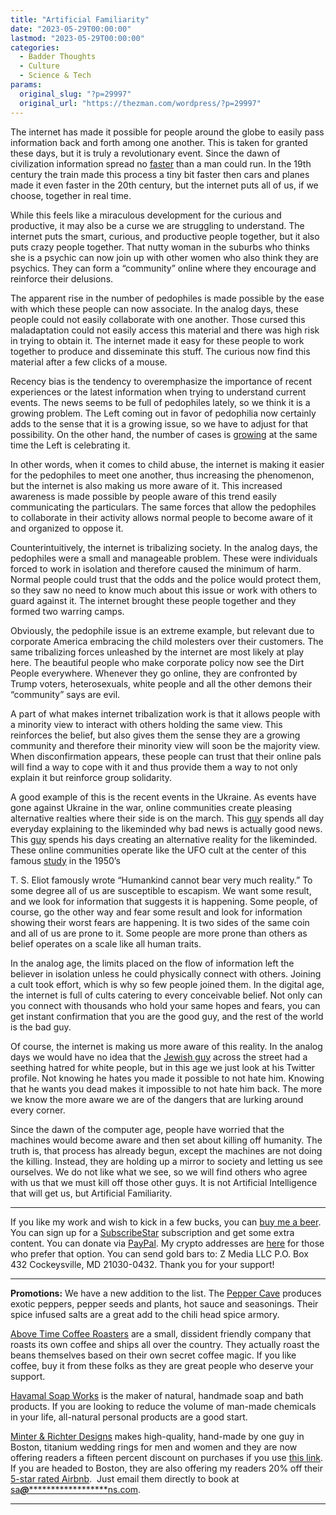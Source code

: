 ```yaml
---
title: "Artificial Familiarity"
date: "2023-05-29T00:00:00"
lastmod: "2023-05-29T00:00:00"
categories:
  - Badder Thoughts
  - Culture
  - Science & Tech
params:
  original_slug: "?p=29997"
  original_url: "https://thezman.com/wordpress/?p=29997"
---
```


The internet has made it possible for people around the globe to easily
pass information back and forth among one another. This is taken for
granted these days, but it is truly a revolutionary event. Since the
dawn of civilization information spread no
<a href="https://en.wikipedia.org/wiki/Battle_of_Marathon"
rel="noopener" target="_blank">faster</a> than a man could run. In the
19th century the train made this process a tiny bit faster then cars and
planes made it even faster in the 20th century, but the internet puts
all of us, if we choose, together in real time.

While this feels like a miraculous development for the curious and
productive, it may also be a curse we are struggling to understand. The
internet puts the smart, curious, and productive people together, but it
also puts crazy people together. That nutty woman in the suburbs who
thinks she is a psychic can now join up with other women who also think
they are psychics. They can form a “community” online where they
encourage and reinforce their delusions.

The apparent rise in the number of pedophiles is made possible by the
ease with which these people can now associate. In the analog days,
these people could not easily collaborate with one another. Those cursed
this maladaptation could not easily access this material and there was
high risk in trying to obtain it. The internet made it easy for these
people to work together to produce and disseminate this stuff. The
curious now find this material after a few clicks of a mouse.

Recency bias is the tendency to overemphasize the importance of recent
experiences or the latest information when trying to understand current
events. The news seems to be full of pedophiles lately, so we think it
is a growing problem. The Left coming out in favor of pedophilia now
certainly adds to the sense that it is a growing issue, so we have to
adjust for that possibility. On the other hand, the number of cases is
<a
href="https://www.usatoday.com/story/opinion/2023/03/10/how-social-media-emboldens-abusers/11413209002/"
rel="noopener" target="_blank">growing</a> at the same time the Left is
celebrating it.

In other words, when it comes to child abuse, the internet is making it
easier for the pedophiles to meet one another, thus increasing the
phenomenon, but the internet is also making us more aware of it. This
increased awareness is made possible by people aware of this trend
easily communicating the particulars. The same forces that allow the
pedophiles to collaborate in their activity allows normal people to
become aware of it and organized to oppose it.

Counterintuitively, the internet is tribalizing society. In the analog
days, the pedophiles were a small and manageable problem. These were
individuals forced to work in isolation and therefore caused the minimum
of harm. Normal people could trust that the odds and the police would
protect them, so they saw no need to know much about this issue or work
with others to guard against it. The internet brought these people
together and they formed two warring camps.

Obviously, the pedophile issue is an extreme example, but relevant due
to corporate America embracing the child molesters over their customers.
The same tribalizing forces unleashed by the internet are most likely at
play here. The beautiful people who make corporate policy now see the
Dirt People everywhere. Whenever they go online, they are confronted by
Trump voters, heterosexuals, white people and all the other demons their
“community” says are evil.

A part of what makes internet tribalization work is that it allows
people with a minority view to interact with others holding the same
view. This reinforces the belief, but also gives them the sense they are
a growing community and therefore their minority view will soon be the
majority view. When disconfirmation appears, these people can trust that
their online pals will find a way to cope with it and thus provide them
a way to not only explain it but reinforce group solidarity.

A good example of this is the recent events in the Ukraine. As events
have gone against Ukraine in the war, online communities create pleasing
alternative realties where their side is on the march. This
<a href="https://twitter.com/TimInHonolulu/status/1659800554867163136"
rel="noopener" target="_blank">guy</a> spends all day everyday
explaining to the likeminded why bad news is actually good news. This
<a href="https://twitter.com/DefMon3/status/1659954245238681601"
rel="noopener" target="_blank">guy</a> spends his days creating an
alternative reality for the likeminded. These online communities operate
like the UFO cult at the center of this famous
<a href="https://en.wikipedia.org/wiki/When_Prophecy_Fails"
rel="noopener" target="_blank">study</a> in the 1950’s

T. S. Eliot famously wrote “Humankind cannot bear very much reality.” To
some degree all of us are susceptible to escapism. We want some result,
and we look for information that suggests it is happening. Some people,
of course, go the other way and fear some result and look for
information showing their worst fears are happening. It is two sides of
the same coin and all of us are prone to it. Some people are more prone
than others as belief operates on a scale like all human traits.

In the analog age, the limits placed on the flow of information left the
believer in isolation unless he could physically connect with others.
Joining a cult took effort, which is why so few people joined them. In
the digital age, the internet is full of cults catering to every
conceivable belief. Not only can you connect with thousands who hold
your same hopes and fears, you can get instant confirmation that you are
the good guy, and the rest of the world is the bad guy.

Of course, the internet is making us more aware of this reality. In the
analog days we would have no idea that the [Jewish
guy](https://twitter.com/David_Leavitt/status/1662942250618216448)
across the street had a seething hatred for white people, but in this
age we just look at his Twitter profile. Not knowing he hates you made
it possible to not hate him. Knowing that he wants you dead makes it
impossible to not hate him back. The more we know the more aware we are
of the dangers that are lurking around every corner.

Since the dawn of the computer age, people have worried that the
machines would become aware and then set about killing off humanity. The
truth is, that process has already begun, except the machines are not
doing the killing. Instead, they are holding up a mirror to society and
letting us see ourselves. We do not like what we see, so we will find
others who agree with us that we must kill off those other guys. It is
not Artificial Intelligence that will get us, but Artificial
Familiarity.

------------------------------------------------------------------------

If you like my work and wish to kick in a few bucks, you can
<a href="https://www.buymeacoffee.com/mujolulu" rel="noopener"
target="_blank">buy me a beer</a>. You can sign up for a
<a href="https://www.subscribestar.com/the-z-blog" rel="noopener"
target="_blank">SubscribeStar</a> subscription and get some extra
content. You can donate via <a
href="https://www.paypal.com/donate/?cmd=_s-xclick&amp;hosted_button_id=UDAS2Q8JYA6CN&amp;source=url"
rel="noopener" target="_blank">PayPal</a>. My crypto addresses are
<a href="https://thezman.com/wordpress/?page_id=22713" rel="noopener"
target="_blank">here</a> for those who prefer that option. You can send
gold bars to: Z Media LLC P.O. Box 432 Cockeysville, MD 21030-0432.
Thank you for your support!

------------------------------------------------------------------------

**Promotions:** We have a new addition to the list. The
<a href="https://peppercave.com/shop/ols/products" rel="noopener"
target="_blank">Pepper Cave</a> produces exotic peppers, pepper seeds
and plants, hot sauce and seasonings. Their spice infused salts are a
great add to the chili head spice armory.

<a href="https://abovetimecoffee.com/" rel="noopener"
target="_blank">Above Time Coffee Roasters</a> are a small, dissident
friendly company that roasts its own coffee and ships all over the
country. They actually roast the beans themselves based on their own
secret coffee magic. If you like coffee, buy it from these folks as they
are great people who deserve your support.

<a href="https://havamalsoapworks.com/" rel="noopener"
target="_blank">Havamal Soap Works</a> is the maker of natural, handmade
soap and bath products. If you are looking to reduce the volume of
man-made chemicals in your life, all-natural personal products are a
good start.

<a href="https://www.minterandrichterdesigns.com/"
rel="noreferrer nofollow noopener" target="_blank">Minter &amp; Richter
Designs</a> makes high-quality, hand-made by one guy in Boston, titanium
wedding rings for men and women and they are now offering readers a
fifteen percent discount on purchases if you use
<a href="https://www.minterandrichterdesigns.com/discount/ZMAN"
rel="noreferrer nofollow noopener" target="_blank">this link</a>.
<span class="highlight"><span class="colour"><span class="font"><span class="size">If
you are headed to Boston, they are also offering my readers 20% off
their <a
href="https://www.airbnb.com/users/7988017/listings?user_id=7988017&amp;s=3"
rel="noopener noreferrer" target="_blank">5-star rated Airbnb</a>.  Just
email them directly to book at
<a href="mailto:sa***@*********************ns.com"
data-original-string="IRq127E8tYCYk0EcZP3uUg==cb7cZoxE1zURJ9XgsHtNBQPgK348YT7EVwZRS5aZRxscDV9DQB+LkYZj52gKIyNEsKT"><span
class="apbct-email-encoder"
data-original-string="U3VInMCXIJCzXQek7kHRBg==cb71sgCjxvA1giOP/POQosQSQkic50dD62YFJKkRtsBTQ+8xJgLBP2YUdcbrkQ+LMag"
title="This contact has been encoded by Anti-Spam by CleanTalk. Click to decode. To finish the decoding make sure that JavaScript is enabled in your browser.">sa<span
class="apbct-blur">***</span>@<span
class="apbct-blur">*********************</span>ns.com</span></a>.</span></span></span></span>

------------------------------------------------------------------------
